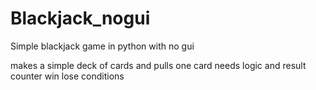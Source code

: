 # Blackjack_nogui
Simple blackjack game in python with no gui

makes a simple deck of cards and pulls one card 
needs logic and result counter win lose conditions 
